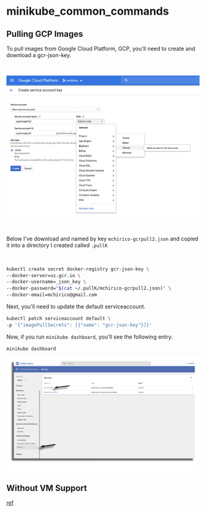 # minikube_common_commands

## Pulling GCP Images

To pull images from Google Cloud Platform, GCP, you'll need to create and
download a gcr-json-key.  

<br>

[<img src="https://raw.githubusercontent.com/mchirico/mchirico.github.io/master/p/images/selected_role.png" alt="drawing" width="550"/>](https://player.vimeo.com/video/312422908)

<br>

Below I've download and named by key `mchirico-gcrpull2.json` and copied it into 
a directory I created called `.pullK`

<br>


```bash
kubectl create secret docker-registry gcr-json-key \
--docker-server=us.gcr.io \
--docker-username=_json_key \
--docker-password="$(cat ~/.pullK/mchirico-gcrpull2.json)" \
--docker-email=mchirico@gmail.com
```

Next, you'll need to update the default serviceaccount.

```bash
kubectl patch serviceaccount default \
-p '{"imagePullSecrets": [{"name": "gcr-json-key"}]}'

```

Now, if you run `minikube dashboard`, you'll see the following entry.

```bash
minikube dashboard
```


<img src="https://raw.githubusercontent.com/mchirico/mchirico.github.io/master/p/images/minikube_dashBoard.png" alt="drawing" width="750"/>



## Without VM Support

[ref](https://github.com/kubernetes/minikube#linux-continuous-integration-without-vm-support)
